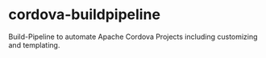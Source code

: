 # cordova-buildpipeline
Build-Pipeline to automate Apache Cordova Projects including customizing and templating.
